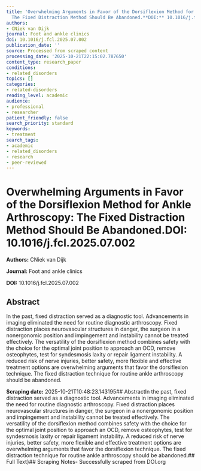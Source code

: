 ```yaml
---
title: 'Overwhelming Arguments in Favor of the Dorsiflexion Method for Ankle Arthroscopy:
  The Fixed Distraction Method Should Be Abandoned.**DOI:** 10.1016/j.fcl.2025.07.002'
authors:
- CNiek van Dijk
journal: Foot and ankle clinics
doi: 10.1016/j.fcl.2025.07.002
publication_date: ''
source: Processed from scraped content
processing_date: '2025-10-21T22:15:02.787650'
content_type: research_paper
conditions:
- related_disorders
topics: []
categories:
- related-disorders
reading_level: academic
audience:
- professional
- researcher
patient_friendly: false
search_priority: standard
keywords:
- treatment
search_tags:
- academic
- related_disorders
- research
- peer-reviewed
---
```


# Overwhelming Arguments in Favor of the Dorsiflexion Method for Ankle Arthroscopy: The Fixed Distraction Method Should Be Abandoned.**DOI:** 10.1016/j.fcl.2025.07.002

**Authors:** CNiek van Dijk

**Journal:** Foot and ankle clinics

**DOI:** 10.1016/j.fcl.2025.07.002

## Abstract

In the past, fixed distraction served as a diagnostic tool. Advancements in imaging eliminated the need for routine diagnostic arthroscopy. Fixed distraction places neurovascular structures in danger, the surgeon in a nonergonomic position and impingement and instability cannot be treated effectively. The versatility of the dorsiflexion method combines safety with the choice for the optimal joint position to approach an OCD, remove osteophytes, test for syndesmosis laxity or repair ligament instability. A reduced risk of nerve injuries, better safety, more flexible and effective treatment options are overwhelming arguments that favor the dorsiflexion technique. The fixed distraction technique for routine ankle arthroscopy should be abandoned.

**Scraping date:** 2025-10-21T10:48:23.143195## AbstractIn the past, fixed distraction served as a diagnostic tool. Advancements in imaging eliminated the need for routine diagnostic arthroscopy. Fixed distraction places neurovascular structures in danger, the surgeon in a nonergonomic position and impingement and instability cannot be treated effectively. The versatility of the dorsiflexion method combines safety with the choice for the optimal joint position to approach an OCD, remove osteophytes, test for syndesmosis laxity or repair ligament instability. A reduced risk of nerve injuries, better safety, more flexible and effective treatment options are overwhelming arguments that favor the dorsiflexion technique. The fixed distraction technique for routine ankle arthroscopy should be abandoned.## Full Text}## Scraping Notes- Successfully scraped from DOI.org